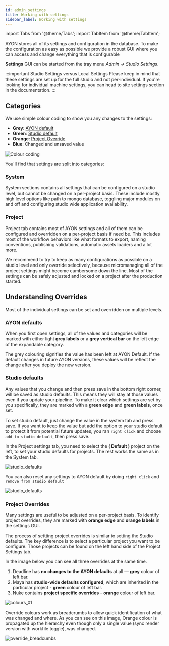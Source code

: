 ```yaml
---
id: admin_settings
title: Working with settings
sidebar_label: Working with settings
---
```


import Tabs from '@theme/Tabs';
import TabItem from '@theme/TabItem';

AYON stores all of its settings and configuration in the database. To make the configuration as easy as possible we provide a robust GUI where you can access and change everything that is configurable

**Settings** GUI can be started from the tray menu *Admin -> Studio Settings*.

:::important Studio Settings versus Local Settings
Please keep in mind that these settings are set up for the full studio and not per-individual. If you're looking for individual machine settings, you can head to site settings section in the documentation.
:::


## Categories

We use simple colour coding to show you any changes to the settings:
- **Grey**: [AYON default](#ayon-defaults)
- **Green**: [Studio default](#ayon-defaults)
- **Orange**: [Project Override](#project-overrides)
- **Blue**: Changed and unsaved value

![Colour coding](assets/settings/settings_colour_coding.png)

You'll find that settings are split into categories:

### System

System sections contains all settings that can be configured on a studio level, but cannot be changed on a per-project basis. These include mostly high level options like path to mongo database, toggling major modules on and off and configuring studio wide application availability.

### Project

Project tab contains most of AYON settings and all of them can be configured and overridden on a per-project basis if need be. This includes most of the workflow behaviors like what formats to export, naming conventions, publishing validations, automatic assets loaders and a lot more.

We recommend to try to keep as many configurations as possible on a studio level and only override selectively, because micromanaging all of the project settings might become cumbersome down the line. Most of the settings can be safely adjusted and locked on a project after the production started.

## Understanding Overrides

Most of the individual settings can be set and overridden on multiple levels.

### AYON defaults
When you first open settings, all of the values and categories will be marked with either light **grey labels** or a **grey vertical bar** on the left edge of the expandable category.

The grey colouring signifies the value has been left at AYON Default. If the default changes in future AYON versions, these values will be reflect the change after you deploy the new version.

### Studio defaults

Any values that you change and then press save in the bottom right corner, will be saved as studio defaults. This means they will stay at those values even if you update your pipeline. To make it clear which settings are set by you specifically, they are marked with a **green edge** and **green labels**, once set.

To set studio default, just change the value in the system tab and press save. If you want to keep the value but add the option to your studio default to protect it from potential future updates, you ran `right click` and choose `add to studio default`, then press save.

In the Project settings tab, you need to select the **( Default )** project on the left, to set your studio defaults for projects. The rest works the same as in the System tab.

![studio_defaults](assets/settings/studio_defaults.gif)

You can also reset any settings to AYON default by doing `right click` and `remove from studio default`

![studio_defaults](assets/settings/studio_defaults_remove.gif)

### Project Overrides

Many settings are useful to be adjusted on a per-project basis. To identify project overrides, they are marked with **orange edge** and **orange labels** in the settings GUI.

The process of settting project overrides is similar to setting the Studio defaults. The key difference is to select a particular project you want to be configure. Those projects can be found on the left hand side of the Project Settings tab.

In the image below you can see all three overrides at the same time.
1. Deadline has **no changes to the AYON defaults** at all — **grey** colour of left bar.
2. Maya has **studio-wide defaults configured**, which are inherited in the particular project - **green** colour of left bar.
3. Nuke contains **project specific overrides** - **orange** colour of left bar.

![colours_01](assets/settings/colours_02.png)

Override colours work as breadcrumbs to allow quick identification of what was changed and where. As you can see on this image, Orange colour is propagated up the hierarchy even though only a single value (sync render version with workfile toggle), was changed.

![override_breadcumbs](assets/settings/override_breadcrumbs.png)
